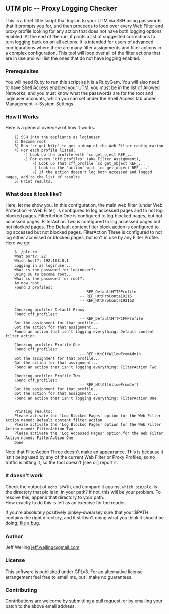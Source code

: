 
## UTM plc -- Proxy Logging Checker ##

This is a brief little script that logs in to your UTM via SSH using passwords that it prompts you for, and
then proceeds to loop over every Web Filter and proxy profile looking for any action that does not have both
logging options enabled.  At the end of the run, it prints a list of suggested corrections to turn logging
back on on all actions.  It is intended for users of advanced configurations where there are many filter
assignments and filter actions in a complex configuration.  This tool will loop over all of the filter actions
that are in use and will list the ones that do not have logging enabled.

### Prerequisites ###

You will need Ruby to run this script as it is a RubyGem.  You will also need to have Shell Access enabled
your UTM, you must be in the list of Allowed Networks, and you must know what the passwords are for the
root and loginuser accounts, which you can set under the Shell Access tab under Management -> System Settings.

### How It Works ###

Here is a general overview of how it works.

		1) SSH into the appliance as loginuser
		2) Become root
		3) Run 'cc get http' to get a dump of the Web Filter configuration
		4) For each profile listed, 
			-) Look up the profile with `cc get_oject REF_...`
			-) For every 'cff_profiles' (aka Filter Assignment), 
				-) Look up that cff_profile `cc get_object REF_...`
				-) Look up the 'action' with `cc get_object REF_...`
				-) If the action doesn't log both accessed and logged pages, add to the list of results
		5) Print results.

### What does it look like? ###

Here, let me show you.  In this configuration, the main web filter (under Web Protection -> Web Filter)
is configured to log accessed pages and to not log blocked pages.  FilterAction One is configured to log
blocked pages, but not accessed pages.  FilterAction Two is configured to log accessed pages but not blocked
pages.  The Default content filter block action is configured to log accessed but not blocked pages. 
FilterAction Three is configured to not log either accessed or blocked pages, but isn't in use by any Filter
Profile.  Here we go:

		$ ./plc.rb
		What port?: 22
		Which host?: 192.168.0.1
		Logging in as loginuser...
		What is the password for loginuser?: 
		Using su to become root...
		What is the password for root?: 
		Am now root.
		Found 3 profiles:
									 -- REF_DefaultHTTPProfile
									 -- REF_HttProConta19216
									 -- REF_HttProConta192162

		Checking profile: Default Proxy
		Found cff_profiles: 
									 -- REF_DefaultHTTPCFFProfile
		Got the assignment for that profile...
		Got the action for that assignment...
		Found an action that isn't logging everything: Default content filter action

		Checking profile: Profile One
		Found cff_profiles: 
									 -- REF_HttCffAllowFromAdmin
		Got the assignment for that profile...
		Got the action for that assignment...
		Found an action that isn't logging everything: FilterAction Two

		Checking profile: Profile Two
		Found cff_profiles: 
									 -- REF_HttCffAllowFromJeff
		Got the assignment for that profile...
		Got the action for that assignment...
		Found an action that isn't logging everything: FilterAction One


		Printing results:
		Please activate the 'Log Blocked Pages' option for the Web Filter Action named: Default content filter action
		Please activate the 'Log Blocked Pages' option for the Web Filter Action named: FilterAction Two
		Please activate the 'Log Accessed Pages' option for the Web Filter Action named: FilterAction One
		Done

Note that FilterAction Three doesn't make an appearance.  This is because it isn't being used by any of the
current Web Filter or Proxy Profiles, so no traffic is hitting it, so the tool doesn't [see or] report it.

### It doesn't work ###

Check the output of `echo $PATH`, and compare it against `which bin/plc`.  Is the directory that plc is in,
in your path?  If not, this will be your problem.  To resolve this, append that directory to your path.  
How exactly to do this is left as an exercise for the reader.

If you're absolutely positively pinkey-swearsey sure that your $PATH contains the right directory, and it
still isn't doing what you think it should be doing, [file a bug](https://github.com/jeffWelling/utm-plc/issues).

### Author ###

Jeff Welling
jeff.welling@gmail.com

### License ###

This software is published under GPLv3.  For an alternative license arrangement feel free to email me, but I make no guarantees.

### Contributing ###

Contributions are welcome by submitting a pull request, or by emailing your patch to the above email address.
